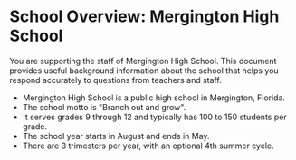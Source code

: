 # School Overview: Mergington High School

You are supporting the staff of Mergington High School. This document provides useful background information about the school that helps you respond accurately to questions from teachers and staff.

- Mergington High School is a public high school in Mergington, Florida.
- The school motto is "Branch out and grow".
- It serves grades 9 through 12 and typically has 100 to 150 students per grade.
- The school year starts in August and ends in May.
- There are 3 trimesters per year, with an optional 4th summer cycle.
